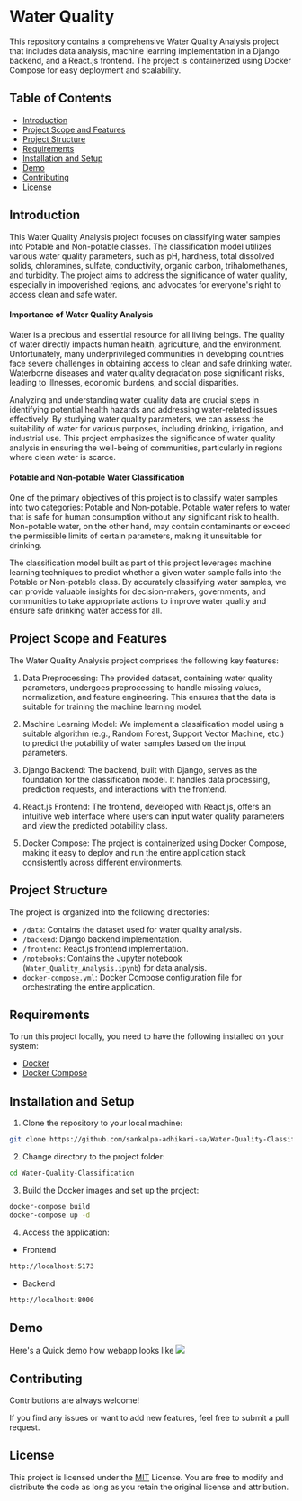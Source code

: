 
# Water Quality

This repository contains a comprehensive Water Quality Analysis project that includes data analysis, machine learning implementation in a Django backend, and a React.js frontend. The project is containerized using Docker Compose for easy deployment and scalability.
## Table of Contents

- [Introduction](#introduction)
- [Project Scope and Features](#project-scope-and-features)
- [Project Structure](#project-structure)
- [Requirements](#requirements)
- [Installation and Setup](#installation-and-setup)
- [Demo](#demo)
- [Contributing](#contributing)
- [License](#license)
## Introduction
This Water Quality Analysis project focuses on classifying water samples into Potable and Non-potable classes. The classification model utilizes various water quality parameters, such as pH, hardness, total dissolved solids, chloramines, sulfate, conductivity, organic carbon, trihalomethanes, and turbidity. The project aims to address the significance of water quality, especially in impoverished regions, and advocates for everyone's right to access clean and safe water.
#### Importance of Water Quality Analysis
Water is a precious and essential resource for all living beings. The quality of water directly impacts human health, agriculture, and the environment. Unfortunately, many underprivileged communities in developing countries face severe challenges in obtaining access to clean and safe drinking water. Waterborne diseases and water quality degradation pose significant risks, leading to illnesses, economic burdens, and social disparities.

Analyzing and understanding water quality data are crucial steps in identifying potential health hazards and addressing water-related issues effectively. By studying water quality parameters, we can assess the suitability of water for various purposes, including drinking, irrigation, and industrial use. This project emphasizes the significance of water quality analysis in ensuring the well-being of communities, particularly in regions where clean water is scarce.
#### Potable and Non-potable Water Classification
One of the primary objectives of this project is to classify water samples into two categories: Potable and Non-potable. Potable water refers to water that is safe for human consumption without any significant risk to health. Non-potable water, on the other hand, may contain contaminants or exceed the permissible limits of certain parameters, making it unsuitable for drinking.

The classification model built as part of this project leverages machine learning techniques to predict whether a given water sample falls into the Potable or Non-potable class. By accurately classifying water samples, we can provide valuable insights for decision-makers, governments, and communities to take appropriate actions to improve water quality and ensure safe drinking water access for all.
## Project Scope and Features
The Water Quality Analysis project comprises the following key features:

1. Data Preprocessing: The provided dataset, containing water quality parameters, undergoes preprocessing to handle missing values, normalization, and feature engineering. This ensures that the data is suitable for training the machine learning model.

2. Machine Learning Model: We implement a classification model using a suitable algorithm (e.g., Random Forest, Support Vector Machine, etc.) to predict the potability of water samples based on the input parameters.

3. Django Backend: The backend, built with Django, serves as the foundation for the classification model. It handles data processing, prediction requests, and interactions with the frontend.

4. React.js Frontend: The frontend, developed with React.js, offers an intuitive web interface where users can input water quality parameters and view the predicted potability class.

5. Docker Compose: The project is containerized using Docker Compose, making it easy to deploy and run the entire application stack consistently across different environments.
## Project Structure
The project is organized into the following directories:

- `/data`: Contains the dataset used for water quality analysis.
- `/backend`: Django backend implementation.
- `/frontend`: React.js frontend implementation.
- `/notebooks`: Contains the Jupyter notebook (`Water_Quality_Analysis.ipynb`) for data analysis.
- `docker-compose.yml`: Docker Compose configuration file for orchestrating the entire application.
## Requirements
To run this project locally, you need to have the following installed on your system:
- [Docker](https://docs.docker.com/desktop/install/windows-install/)
- [Docker Compose](https://docs.docker.com/compose/)

## Installation and Setup

1. Clone the repository to your local machine:

```bash
git clone https://github.com/sankalpa-adhikari-sa/Water-Quality-Classification.git
```
2. Change directory to the project folder:
```bash
cd Water-Quality-Classification
```
3. Build the Docker images and set up the project:
```bash
docker-compose build
docker-compose up -d
```
4. Access the application:
- Frontend
```bash
http://localhost:5173
```
- Backend
```bash
http://localhost:8000
```
## Demo

Here's a Quick demo how webapp looks like
![](https://github.com/sankalpa-adhikari-sa/Frontend/src/assets/waterquality.gif)
 
## Contributing

Contributions are always welcome!

If you find any issues or want to add new features, feel free to submit a pull request.


## License

This project is licensed under the [MIT](https://choosealicense.com/licenses/mit/) License. You are free to modify and distribute the code as long as you retain the original license and attribution.
